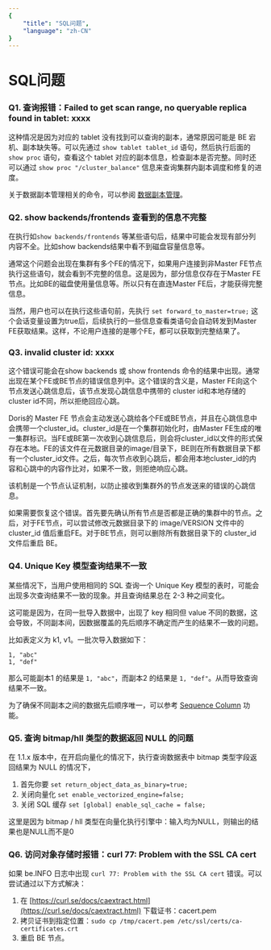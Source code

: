 ```yaml
---
{
    "title": "SQL问题",
    "language": "zh-CN"
}
---
```


<!--
Licensed to the Apache Software Foundation (ASF) under one
or more contributor license agreements.  See the NOTICE file
distributed with this work for additional information
regarding copyright ownership.  The ASF licenses this file
to you under the Apache License, Version 2.0 (the
"License"); you may not use this file except in compliance
with the License.  You may obtain a copy of the License at

  http://www.apache.org/licenses/LICENSE-2.0

Unless required by applicable law or agreed to in writing,
software distributed under the License is distributed on an
"AS IS" BASIS, WITHOUT WARRANTIES OR CONDITIONS OF ANY
KIND, either express or implied.  See the License for the
specific language governing permissions and limitations
under the License.
-->

# SQL问题

### Q1. 查询报错：Failed to get scan range, no queryable replica found in tablet: xxxx

这种情况是因为对应的 tablet 没有找到可以查询的副本，通常原因可能是 BE 宕机、副本缺失等。可以先通过 `show tablet tablet_id` 语句，然后执行后面的 `show proc` 语句，查看这个 tablet 对应的副本信息，检查副本是否完整。同时还可以通过 `show proc "/cluster_balance"` 信息来查询集群内副本调度和修复的进度。

关于数据副本管理相关的命令，可以参阅 [数据副本管理](../admin-manual/maint-monitor/tablet-repair-and-balance.md)。

### Q2. show backends/frontends 查看到的信息不完整

在执行如`show backends/frontends` 等某些语句后，结果中可能会发现有部分列内容不全。比如show backends结果中看不到磁盘容量信息等。

通常这个问题会出现在集群有多个FE的情况下，如果用户连接到非Master FE节点执行这些语句，就会看到不完整的信息。这是因为，部分信息仅存在于Master FE节点。比如BE的磁盘使用量信息等。所以只有在直连Master FE后，才能获得完整信息。

当然，用户也可以在执行这些语句前，先执行 `set forward_to_master=true;` 这个会话变量设置为true后，后续执行的一些信息查看类语句会自动转发到Master FE获取结果。这样，不论用户连接的是哪个FE，都可以获取到完整结果了。

### Q3. invalid cluster id: xxxx

这个错误可能会在show backends 或 show frontends 命令的结果中出现。通常出现在某个FE或BE节点的错误信息列中。这个错误的含义是，Master FE向这个节点发送心跳信息后，该节点发现心跳信息中携带的 cluster id和本地存储的 cluster id不同，所以拒绝回应心跳。

Doris的 Master FE 节点会主动发送心跳给各个FE或BE节点，并且在心跳信息中会携带一个cluster_id。cluster_id是在一个集群初始化时，由Master FE生成的唯一集群标识。当FE或BE第一次收到心跳信息后，则会将cluster_id以文件的形式保存在本地。FE的该文件在元数据目录的image/目录下，BE则在所有数据目录下都有一个cluster_id文件。之后，每次节点收到心跳后，都会用本地cluster_id的内容和心跳中的内容作比对，如果不一致，则拒绝响应心跳。

该机制是一个节点认证机制，以防止接收到集群外的节点发送来的错误的心跳信息。

如果需要恢复这个错误。首先要先确认所有节点是否都是正确的集群中的节点。之后，对于FE节点，可以尝试修改元数据目录下的 image/VERSION 文件中的 cluster_id 值后重启FE。对于BE节点，则可以删除所有数据目录下的 cluster_id 文件后重启 BE。

### Q4. Unique Key 模型查询结果不一致

某些情况下，当用户使用相同的 SQL 查询一个 Unique Key 模型的表时，可能会出现多次查询结果不一致的现象。并且查询结果总在 2-3 种之间变化。

这可能是因为，在同一批导入数据中，出现了 key 相同但 value 不同的数据，这会导致，不同副本间，因数据覆盖的先后顺序不确定而产生的结果不一致的问题。

比如表定义为 k1, v1。一批次导入数据如下：

```text
1, "abc"
1, "def"
```

那么可能副本1 的结果是 `1, "abc"`，而副本2 的结果是 `1, "def"`。从而导致查询结果不一致。

为了确保不同副本之间的数据先后顺序唯一，可以参考 [Sequence Column](../data-operate/update-delete/sequence-column-manual.md) 功能。

### Q5. 查询 bitmap/hll 类型的数据返回 NULL 的问题

在 1.1.x 版本中，在开启向量化的情况下，执行查询数据表中 bitmap 类型字段返回结果为 NULL 的情况下，

1. 首先你要 `set return_object_data_as_binary=true;`
2. 关闭向量化 `set enable_vectorized_engine=false;`
3. 关闭 SQL 缓存 `set [global] enable_sql_cache = false;`

这里是因为 bitmap / hll 类型在向量化执行引擎中：输入均为NULL，则输出的结果也是NULL而不是0

### Q6. 访问对象存储时报错：curl 77: Problem with the SSL CA cert

如果 be.INFO 日志中出现 `curl 77: Problem with the SSL CA cert` 错误。可以尝试通过以下方式解决：

1. 在 [https://curl.se/docs/caextract.html](https://curl.se/docs/caextract.html) 下载证书：cacert.pem
2. 拷贝证书到指定位置：`sudo cp /tmp/cacert.pem /etc/ssl/certs/ca-certificates.crt`
3. 重启 BE 节点。
